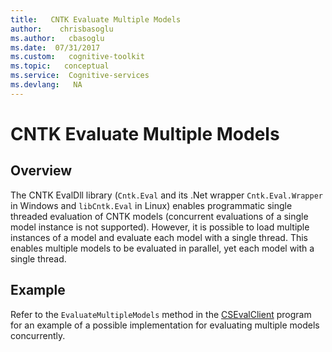```yaml
---
title:   CNTK Evaluate Multiple Models
author:    chrisbasoglu
ms.author:   cbasoglu
ms.date:  07/31/2017
ms.custom:   cognitive-toolkit
ms.topic:   conceptual
ms.service:  Cognitive-services
ms.devlang:   NA
---
```


# CNTK Evaluate Multiple Models

## Overview
The CNTK EvalDll library (`Cntk.Eval` and its .Net wrapper `Cntk.Eval.Wrapper` in Windows and `libCntk.Eval` in Linux) enables programmatic single threaded evaluation of CNTK models (concurrent evaluations of a single model instance is not supported).
However, it is possible to load multiple instances of a model and evaluate each model with a single thread. This enables multiple models to be evaluated in parallel, yet each model with a single thread.

## Example
Refer to the `EvaluateMultipleModels` method in the [CSEvalClient](https://github.com/Microsoft/CNTK/tree/release/latest/Examples/Evaluation/LegacyEvalDll/CSEvalClient) program for an example of a possible implementation for evaluating multiple models concurrently.

